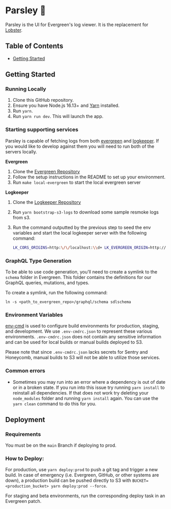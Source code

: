 # Parsley 🌿

Parsley is the UI for Evergreen's log viewer. It is the replacement for
[Lobster](https://github.com/evergreen-ci/lobster).

## Table of Contents

- [Getting Started](#getting-started)

## Getting Started

### Running Locally

1. Clone this GitHub repository.
2. Ensure you have Node.js 16.13+ and
   [Yarn](https://yarnpkg.com/getting-started/install) installed.
3. Run `yarn`.
4. Run `yarn run dev`. This will launch the app.

### Starting supporting services

Parsley is capable of fetching logs from both
[evergreen](https://github.com/evergreen-ci/evergreen) and
[logkeeper](https://github.com/evergreen-ci/logkeeper). If you would like to
develop against them you will need to run both of the servers locally.

**Evergreen**

1. Clone the [Evergreen Repository](https://github.com/evergreen-ci/evergreen)
2. Follow the setup instructions in the README to set up your environment.
3. Run `make local-evergreen` to start the local evergreen server

**Logkeeper**

1. Clone the [Logkeeper Repository](https://github.com/evergreen-ci/logkeeper)
2. Run `yarn bootstrap-s3-logs` to download some sample resmoke logs from s3.
3. Run the command outputted by the previous step to seed the env variables and
   start the local logkeeper server with the following command:

   ```bash
   LK_CORS_ORIGINS=http:\/\/localhost:\\d+ LK_EVERGREEN_ORIGIN=http://localhost:8080 LK_PARSLEY_ORIGIN=http://localhost:5173 go run main/logkeeper.go --localPath {abs_path_to_parsley}/bin/_bucketdata
   ```

### GraphQL Type Generation

To be able to use code generation, you'll need to create a symlink to the
`schema` folder in Evergreen. This folder contains the definitions for our
GraphQL queries, mutations, and types.

To create a symlink, run the following command:

```
ln -s <path_to_evergreen_repo>/graphql/schema sdlschema
```

### Environment Variables

[env-cmd](https://github.com/toddbluhm/env-cmd#readme) is used to configure build environments for production, staging, and development. We use `.env-cmdrc.json` to represent these various environments. `.env-cmdrc.json` does not contain any sensitive information and can be used for local builds or manual builds deployed to S3.

Please note that since `.env-cmdrc.json` lacks secrets for Sentry and Honeycomb, manual builds to S3 will not be able to utilize those services.

### Common errors

- Sometimes you may run into an error where a dependency is out of date or in a
  broken state. If you run into this issue try running `yarn install` to
  reinstall all dependencies. If that does not work try deleting your
  `node_modules` folder and running `yarn install` again. You can use the
  `yarn clean` command to do this for you.

## Deployment

### Requirements

You must be on the `main` Branch if deploying to prod.

### How to Deploy:

For production, use `yarn deploy:prod` to push a git tag and trigger a new build. In case of emergency (i.e. Evergreen, GitHub, or other systems are down), a production build can be pushed directly to S3 with `BUCKET=<production_bucket> yarn deploy:prod --force`.

For staging and beta environments, run the corresponding deploy task in an Evergreen patch.
